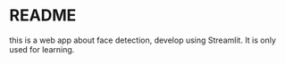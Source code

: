 # README
this is a web app about face detection, develop using Streamlit. It is only used for learning.